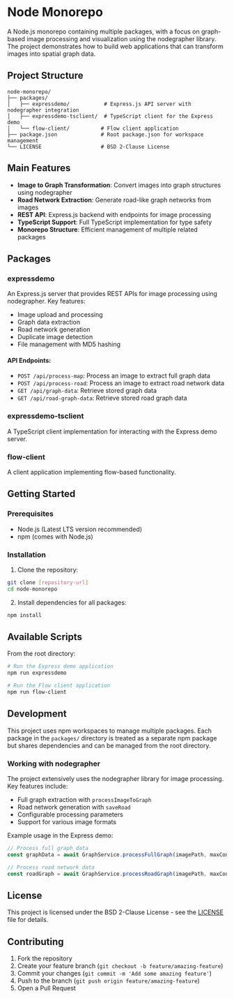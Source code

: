 # Node Monorepo

A Node.js monorepo containing multiple packages, with a focus on graph-based image processing and visualization using the nodegrapher library. The project demonstrates how to build web applications that can transform images into spatial graph data.

## Project Structure

```
node-monorepo/
├── packages/
│   ├── expressdemo/           # Express.js API server with nodegrapher integration
│   ├── expressdemo-tsclient/  # TypeScript client for the Express demo
│   └── flow-client/          # Flow client application
├── package.json              # Root package.json for workspace management
└── LICENSE                   # BSD 2-Clause License
```

## Main Features

- **Image to Graph Transformation**: Convert images into graph structures using nodegrapher
- **Road Network Extraction**: Generate road-like graph networks from images
- **REST API**: Express.js backend with endpoints for image processing
- **TypeScript Support**: Full TypeScript implementation for type safety
- **Monorepo Structure**: Efficient management of multiple related packages

## Packages

### expressdemo

An Express.js server that provides REST APIs for image processing using nodegrapher. Key features:

- Image upload and processing
- Graph data extraction
- Road network generation
- Duplicate image detection
- File management with MD5 hashing

#### API Endpoints:

- `POST /api/process-map`: Process an image to extract full graph data
- `POST /api/process-road`: Process an image to extract road network data
- `GET /api/graph-data`: Retrieve stored graph data
- `GET /api/road-graph-data`: Retrieve stored road graph data

### expressdemo-tsclient

A TypeScript client implementation for interacting with the Express demo server.

### flow-client

A client application implementing flow-based functionality.

## Getting Started

### Prerequisites

- Node.js (Latest LTS version recommended)
- npm (comes with Node.js)

### Installation

1. Clone the repository:
```bash
git clone [repository-url]
cd node-monorepo
```

2. Install dependencies for all packages:
```bash
npm install
```

## Available Scripts

From the root directory:

```bash
# Run the Express demo application
npm run expressdemo

# Run the Flow client application
npm run flow-client
```

## Development

This project uses npm workspaces to manage multiple packages. Each package in the `packages/` directory is treated as a separate npm package but shares dependencies and can be managed from the root directory.

### Working with nodegrapher

The project extensively uses the nodegrapher library for image processing. Key features include:

- Full graph extraction with `processImageToGraph`
- Road network generation with `saveRoad`
- Configurable processing parameters
- Support for various image formats

Example usage in the Express demo:

```typescript
// Process full graph data
const graphData = await GraphService.processFullGraph(imagePath, maxContain);

// Process road network data
const roadGraph = await GraphService.processRoadGraph(imagePath, maxContain);
```

## License

This project is licensed under the BSD 2-Clause License - see the [LICENSE](LICENSE) file for details.

## Contributing

1. Fork the repository
2. Create your feature branch (`git checkout -b feature/amazing-feature`)
3. Commit your changes (`git commit -m 'Add some amazing feature'`)
4. Push to the branch (`git push origin feature/amazing-feature`)
5. Open a Pull Request
